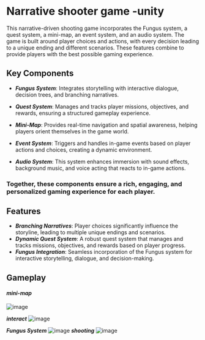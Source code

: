 # Narrative shooter game -unity
 
 This narrative-driven shooting game incorporates the Fungus system, a quest system, a mini-map, an event system, and an audio system. The game is built around player choices and actions, with every decision leading to a unique ending and different scenarios. These features combine to provide players with the best possible gaming experience.


## Key Components

* ***Fungus System***: Integrates storytelling with interactive dialogue, decision trees, and branching narratives.

* ***Quest System***: Manages and tracks player missions, objectives, and rewards, ensuring a structured gameplay experience.

* ***Mini-Map***: Provides real-time navigation and spatial awareness, helping players orient themselves in the game world.

* ***Event System***: Triggers and handles in-game events based on player actions and choices, creating a dynamic environment.

* ***Audio System***: This system enhances immersion with sound effects, background music, and voice acting that reacts to in-game actions.

### Together, these components ensure a rich, engaging, and personalized gaming experience for each player. 

## Features

* ***Branching Narratives***: Player choices significantly influence the storyline, leading to multiple unique endings and scenarios.
* ***Dynamic Quest System***: A robust quest system that manages and tracks missions, objectives, and rewards based on player progress.
* ***Fungus Integration***: Seamless incorporation of the Fungus system for interactive storytelling, dialogue, and decision-making.

## Gameplay 
#### ***mini-map*** 
 ![image](https://github.com/user-attachments/assets/fbff603c-9794-4019-9b90-677a8aa91e09)

***interact***
![image](https://github.com/user-attachments/assets/21082b04-d9be-4ab1-b5e8-a9f600009afe)

***Fungus System***
![image](https://github.com/user-attachments/assets/1c20c5e9-a99b-4b5b-9cfb-0d0a7aac1efc)
***shooting*** 
![image](https://github.com/user-attachments/assets/3554b0ca-832f-4ce6-8f5d-320d51cad48f)



